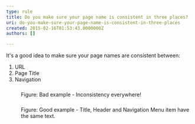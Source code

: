 ```yaml
---
type: rule
title: Do you make sure your page name is consistent in three places?
uri: do-you-make-sure-your-page-name-is-consistent-in-three-places
created: 2015-02-16T01:53:43.0000000Z
authors: []

---
```




<span class='intro'> <p>
                    It's a good idea to make sure your page names are consistent 
     between&#58;
                </p><ol><li>URL</li><li>Page Title</li><li>Navigation</li></ol> </span>

<dl class="badImage"><dt> 
      <img src="http&#58;//www.ssw.com.au/SSW/Standards/Rules/Images/BadPageName.jpg" alt="" style="margin&#58;5px;" />
   </dt><dd>Figure&#58; Bad example - Inconsistency everywhere!</dd></dl><dl class="goodImage"><dt> 
      <img src="http&#58;//www.ssw.com.au/SSW/Standards/Rules/Images/GoodPageName.jpg" alt="" style="margin&#58;5px;" />
   </dt><dd>Figure&#58; Good example - Title, Header and Navigation Menu item have the same text.</dd></dl>


